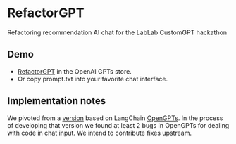 # RefactorGPT

Refactoring recommendation AI chat for the LabLab CustomGPT hackathon

## Demo

* [RefactorGPT](https://chat.openai.com/g/g-ncfYMqHTO-refactorgpt) in the OpenAI GPTs store.
* Or copy prompt.txt into your favorite chat interface.


## Implementation notes
We pivoted from a [version](https://github.com/raymyers/RefactorGPT-old) based on LangChain [OpenGPTs](https://github.com/langchain-ai/opengpts). In the process of developing that version we found at least 2 bugs in OpenGPTs for dealing with code in chat input. We intend to contribute fixes upstream.

